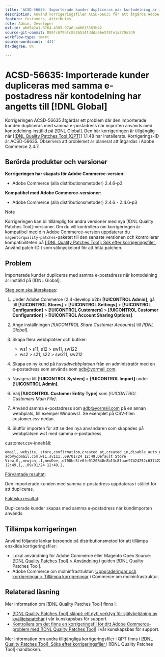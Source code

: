 ```yaml
---
title: 'ACSD-56635: Importerade kunder dupliceras när kontodelning är inställd på  [!DNL Global]'
description: Använd korrigeringsfilen ACSD-56635 för att åtgärda Adobe Commerce-problemet där den importerade kunden dupliceras med samma e-postadress när importen används med kontodelning inställd på  [!DNL Global].
feature: Customers, Attributes
role: Admin, Developer
exl-id: abd542a1-6764-4385-97a6-b46015363b42
source-git-commit: 880fc679afc853b514fddda56e570fe1a279a3d9
workflow-type: tm+mt
source-wordcount: '441'
ht-degree: 0%

---
```


# ACSD-56635: Importerade kunder dupliceras med samma e-postadress när kontodelning har angetts till [!DNL Global]

Korrigeringen ACSD-56635 åtgärdar ett problem där den importerade kunden dupliceras med samma e-postadress när importen används med kontodelning inställd på [!DNL Global]. Den här korrigeringen är tillgänglig när [[!DNL Quality Patches Tool (QPT)]](/help/announcements/adobe-commerce-announcements/magento-quality-patches-released-new-tool-to-self-serve-quality-patches.md) 1.1.48 har installerats. Korrigerings-ID är ACSD-56635. Observera att problemet är planerat att åtgärdas i Adobe Commerce 2.4.7.

## Berörda produkter och versioner

**Korrigeringen har skapats för Adobe Commerce-version:**

* Adobe Commerce (alla distributionsmetoder) 2.4.6-p3

**Kompatibel med Adobe Commerce-versioner:**

* Adobe Commerce (alla distributionsmetoder) 2.4.6 - 2.4.6-p3

>[!NOTE]
>
>Korrigeringen kan bli tillämplig för andra versioner med nya [!DNL Quality Patches Tool]-versioner. Om du vill kontrollera om korrigeringen är kompatibel med din Adobe Commerce-version uppdaterar du `magento/quality-patches`-paketet till den senaste versionen och kontrollerar kompatibiliteten på [[!DNL Quality Patches Tool]: Sök efter korrigeringsfiler ](https://experienceleague.adobe.com/tools/commerce-quality-patches/index.html). Använd patch-ID:t som söknyckelord för att hitta patchen.

## Problem

Importerade kunder dupliceras med samma e-postadress när kontodelning är inställd på [!DNL Global].

<u>Steg som ska återskapas</u>:

1. Under Adobe Commerce (2.4-develop b2b) **[!UICONTROL Admin]**, gå till **[!UICONTROL Stores]** > **[!UICONTROL Settings]** > **[!UICONTROL Configuration]** > **[!UICONTROL Customers]** > **[!UICONTROL Customer Configuration]** > **[!UICONTROL Account Sharing Options]**.
1. Ange inställningen *[!UICONTROL Share Customer Accounts]* till *[!DNL Global]*.
1. Skapa flera webbplatser och butiker:

   * ws1 > s11, s12 > sw11, sw122
   * ws2 > s21, s22 > sw211, sw212

1. Skapa en ny kund på *huvudwebbplatsen* från en administratör med en e-postadress som används som <adb@yormail.com>.
1. Navigera till **[!UICONTROL System]** > **[!UICONTROL Import]** under **[!UICONTROL Admin]**.
1. Välj **[!UICONTROL Customer Entity Type]** som *[!UICONTROL Customers Main File]*.
1. Använd samma e-postadress som <adb@yormail.com> på en annan webbplats, till exempel Windows1. Se exemplet på CSV-filen customer.csv nedan.
1. Slutför importen för att se den nya användaren som skapades på webbplatsen *ws1* med samma e-postadress.

customer.csv-innehåll:

```
email,_website,_store,confirmation,created_at,created_in,disable_auto_group_change,dob,firstname,gender,group_id,lastname,middlename,password_hash,prefix,rp_token,rp_token_created_at,store_id,suffix,taxvat,updated_at,website_id,password
adb@yopmail.com,ws1,sv111,,09/01/24 12:49,Default Store View,0,,newjon,,1,newDoe,,d708be3fe0fe0120840e8b13c8faae97424252c6374227ff59c05814f1aecd79:mgLqkqgTwLPLlCljzvF8hp67fNOOvOZb:1,,07e71459c137f4da15292134ff459cba,30/10/15 12:49,1,,,09/01/24 12:49,1,
```

<u>Förväntade resultat</u>:

Den importerade kunden med samma e-postadress uppdateras i stället för att dupliceras.

<u>Faktiska resultat</u>:

Duplicerade kunder skapas med samma e-postadress när kundimporten används.

## Tillämpa korrigeringen

Använd följande länkar beroende på distributionsmetod för att tillämpa enskilda korrigeringsfiler:

* Lokal användning för Adobe Commerce eller Magento Open Source: [[!DNL Quality Patches Tool] > Användning ](https://experienceleague.adobe.com/docs/commerce-operations/tools/quality-patches-tool/usage.html) i guiden [!DNL Quality Patches Tool].
* Adobe Commerce om molninfrastruktur: [Uppgraderingar och korrigeringar > Tillämpa korrigeringar](https://experienceleague.adobe.com/docs/commerce-cloud-service/user-guide/develop/upgrade/apply-patches.html) i Commerce om molninfrastruktur.

## Relaterad läsning

Mer information om [!DNL Quality Patches Tool] finns i:

* [[!DNL Quality Patches Tool] släppt: ett nytt verktyg för självbetjäning av kvalitetspatchar](/help/announcements/adobe-commerce-announcements/magento-quality-patches-released-new-tool-to-self-serve-quality-patches.md) i vår kunskapsbas för support.
* [Kontrollera om det finns en korrigeringsfil för ditt Adobe Commerce-problem med  [!DNL Quality Patches Tool]](/help/support-tools/patches-available-in-qpt-tool/check-patch-for-magento-issue-with-magento-quality-patches.md) i vår kunskapsbas för support.

Mer information om andra tillgängliga korrigeringsfiler i QPT finns i [[!DNL Quality Patches Tool]: Söka efter korrigeringsfiler ](https://experienceleague.adobe.com/tools/commerce-quality-patches/index.html) i [!DNL Quality Patches Tool]-handboken.
